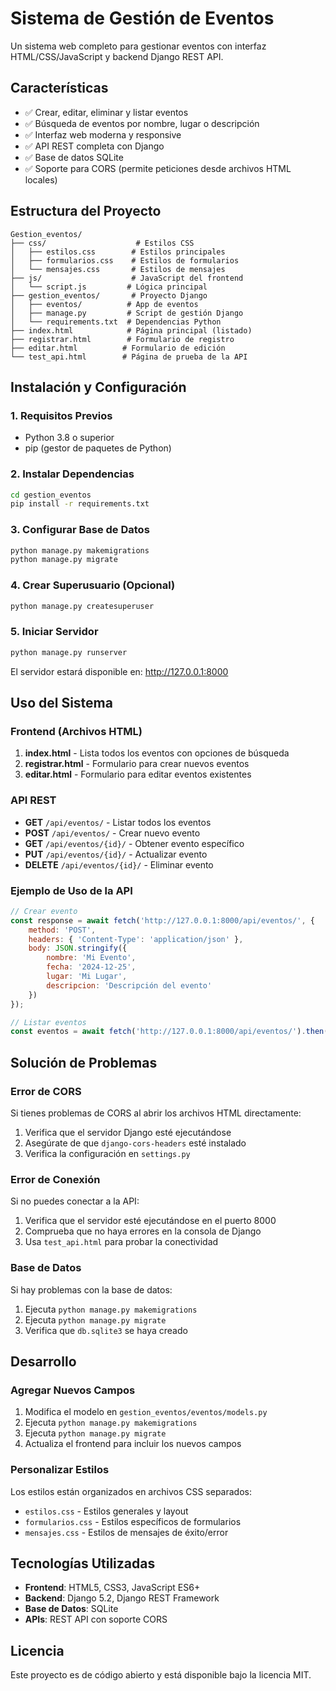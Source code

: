 # Sistema de Gestión de Eventos

Un sistema web completo para gestionar eventos con interfaz HTML/CSS/JavaScript y backend Django REST API.

## Características

- ✅ Crear, editar, eliminar y listar eventos
- ✅ Búsqueda de eventos por nombre, lugar o descripción
- ✅ Interfaz web moderna y responsive
- ✅ API REST completa con Django
- ✅ Base de datos SQLite
- ✅ Soporte para CORS (permite peticiones desde archivos HTML locales)

## Estructura del Proyecto

```
Gestion_eventos/
├── css/                    # Estilos CSS
│   ├── estilos.css        # Estilos principales
│   ├── formularios.css    # Estilos de formularios
│   └── mensajes.css       # Estilos de mensajes
├── js/                    # JavaScript del frontend
│   └── script.js         # Lógica principal
├── gestion_eventos/       # Proyecto Django
│   ├── eventos/          # App de eventos
│   ├── manage.py         # Script de gestión Django
│   └── requirements.txt  # Dependencias Python
├── index.html            # Página principal (listado)
├── registrar.html        # Formulario de registro
├── editar.html          # Formulario de edición
└── test_api.html        # Página de prueba de la API
```

## Instalación y Configuración

### 1. Requisitos Previos

- Python 3.8 o superior
- pip (gestor de paquetes de Python)

### 2. Instalar Dependencias

```bash
cd gestion_eventos
pip install -r requirements.txt
```

### 3. Configurar Base de Datos

```bash
python manage.py makemigrations
python manage.py migrate
```

### 4. Crear Superusuario (Opcional)

```bash
python manage.py createsuperuser
```

### 5. Iniciar Servidor

```bash
python manage.py runserver
```

El servidor estará disponible en: http://127.0.0.1:8000

## Uso del Sistema

### Frontend (Archivos HTML)

1. **index.html** - Lista todos los eventos con opciones de búsqueda
2. **registrar.html** - Formulario para crear nuevos eventos
3. **editar.html** - Formulario para editar eventos existentes

### API REST

- **GET** `/api/eventos/` - Listar todos los eventos
- **POST** `/api/eventos/` - Crear nuevo evento
- **GET** `/api/eventos/{id}/` - Obtener evento específico
- **PUT** `/api/eventos/{id}/` - Actualizar evento
- **DELETE** `/api/eventos/{id}/` - Eliminar evento

### Ejemplo de Uso de la API

```javascript
// Crear evento
const response = await fetch('http://127.0.0.1:8000/api/eventos/', {
    method: 'POST',
    headers: { 'Content-Type': 'application/json' },
    body: JSON.stringify({
        nombre: 'Mi Evento',
        fecha: '2024-12-25',
        lugar: 'Mi Lugar',
        descripcion: 'Descripción del evento'
    })
});

// Listar eventos
const eventos = await fetch('http://127.0.0.1:8000/api/eventos/').then(r => r.json());
```

## Solución de Problemas

### Error de CORS

Si tienes problemas de CORS al abrir los archivos HTML directamente:

1. Verifica que el servidor Django esté ejecutándose
2. Asegúrate de que `django-cors-headers` esté instalado
3. Verifica la configuración en `settings.py`

### Error de Conexión

Si no puedes conectar a la API:

1. Verifica que el servidor esté ejecutándose en el puerto 8000
2. Comprueba que no haya errores en la consola de Django
3. Usa `test_api.html` para probar la conectividad

### Base de Datos

Si hay problemas con la base de datos:

1. Ejecuta `python manage.py makemigrations`
2. Ejecuta `python manage.py migrate`
3. Verifica que `db.sqlite3` se haya creado

## Desarrollo

### Agregar Nuevos Campos

1. Modifica el modelo en `gestion_eventos/eventos/models.py`
2. Ejecuta `python manage.py makemigrations`
3. Ejecuta `python manage.py migrate`
4. Actualiza el frontend para incluir los nuevos campos

### Personalizar Estilos

Los estilos están organizados en archivos CSS separados:
- `estilos.css` - Estilos generales y layout
- `formularios.css` - Estilos específicos de formularios
- `mensajes.css` - Estilos de mensajes de éxito/error

## Tecnologías Utilizadas

- **Frontend**: HTML5, CSS3, JavaScript ES6+
- **Backend**: Django 5.2, Django REST Framework
- **Base de Datos**: SQLite
- **APIs**: REST API con soporte CORS

## Licencia

Este proyecto es de código abierto y está disponible bajo la licencia MIT.